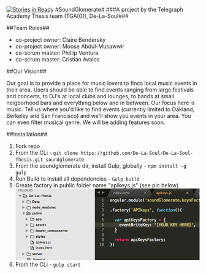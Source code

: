 [![Stories in Ready](https://badge.waffle.io/De-La-Soul/De-La-Soul-Thesis.png?label=ready&title=Ready)](https://waffle.io/De-La-Soul/De-La-Soul-Thesis)
#SoundGlomerate#
###A project by the Telegraph Academy Thesis team (TGA[0]), De-La-Soul###

##Team Roles##
- co-project owner: Claire Bendersky
- co-project owner: Moose Abdul-Musawwir
- co-scrum master: Phillip Ventura
- co-scrum master: Cristian Avalos

##Our Vision##

Our goal is to provide a place for music lovers to fincs local music events in their area. Users should be able to find events ranging from large festivals and concerts, to DJ's at local clubs and lounges, to bands at small neigborhood bars and everything below and in between. Our focus here is music. Tell us where you'd like to find events (currently limited to Oakland, Berkeley and San Francisco) and we'll show you events in your area. You can even filter musical genre. We will be adding features soon. 

##Installation##

1. Fork repo
2. From the CLi - `git clone https://github.com/De-La-Soul/De-La-Soul-Thesis.git soundglomerate` 
3. From the soundglomerate dir, install Gulp, globally - `npm install -g gulp`
4. Run Build to install all dependencies - `Gulp build`
5. Create factory in public folder name "apikeys.js" (see pic below)
![alt text](/public/assets/keyENV.png)
6. From the CLi - `gulp start`

